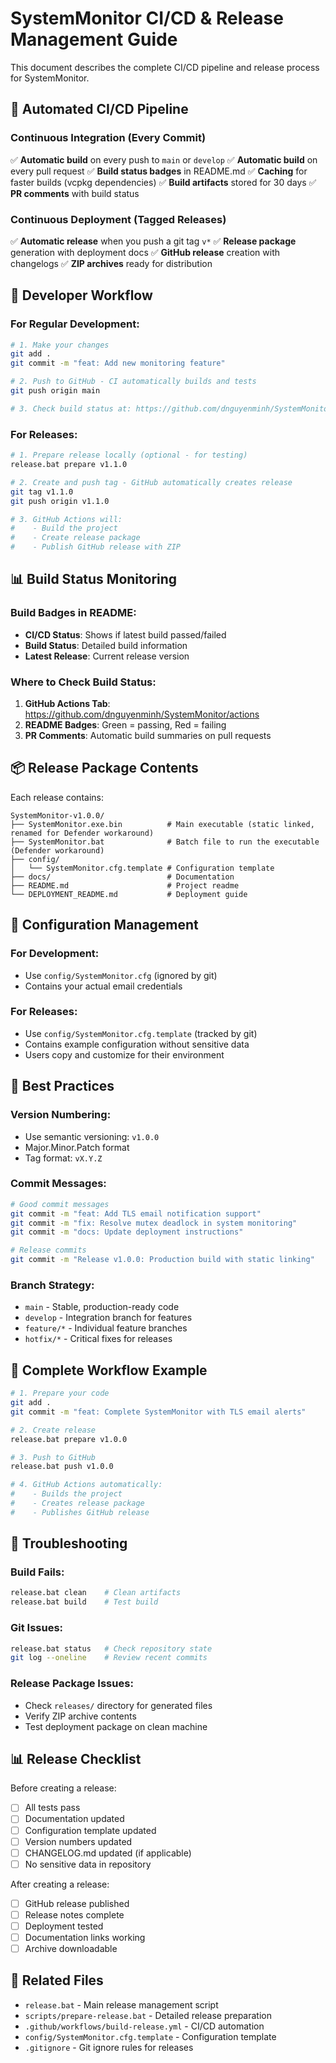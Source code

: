 # SystemMonitor CI/CD & Release Management Guide

This document describes the complete CI/CD pipeline and release process for SystemMonitor.

## 🚀 Automated CI/CD Pipeline

### Continuous Integration (Every Commit)
✅ **Automatic build** on every push to `main` or `develop`
✅ **Automatic build** on every pull request 
✅ **Build status badges** in README.md
✅ **Caching** for faster builds (vcpkg dependencies)
✅ **Build artifacts** stored for 30 days
✅ **PR comments** with build status

### Continuous Deployment (Tagged Releases)
✅ **Automatic release** when you push a git tag `v*`
✅ **Release package** generation with deployment docs
✅ **GitHub release** creation with changelogs
✅ **ZIP archives** ready for distribution

## 🔄 Developer Workflow

### For Regular Development:
```bash
# 1. Make your changes
git add .
git commit -m "feat: Add new monitoring feature"

# 2. Push to GitHub - CI automatically builds and tests
git push origin main

# 3. Check build status at: https://github.com/dnguyenminh/SystemMonitor/actions
```

### For Releases:
```bash
# 1. Prepare release locally (optional - for testing)
release.bat prepare v1.1.0

# 2. Create and push tag - GitHub automatically creates release
git tag v1.1.0
git push origin v1.1.0

# 3. GitHub Actions will:
#    - Build the project
#    - Create release package  
#    - Publish GitHub release with ZIP
```

## 📊 Build Status Monitoring

### Build Badges in README:
- **CI/CD Status**: Shows if latest build passed/failed
- **Build Status**: Detailed build information
- **Latest Release**: Current release version

### Where to Check Build Status:
1. **GitHub Actions Tab**: https://github.com/dnguyenminh/SystemMonitor/actions
2. **README Badges**: Green = passing, Red = failing
3. **PR Comments**: Automatic build summaries on pull requests

## 📦 Release Package Contents

Each release contains:
```
SystemMonitor-v1.0.0/
├── SystemMonitor.exe.bin          # Main executable (static linked, renamed for Defender workaround)
├── SystemMonitor.bat              # Batch file to run the executable (Defender workaround)
├── config/
│   └── SystemMonitor.cfg.template # Configuration template
├── docs/                          # Documentation
├── README.md                      # Project readme
└── DEPLOYMENT_README.md           # Deployment guide
```

## 🔧 Configuration Management

### For Development:
- Use `config/SystemMonitor.cfg` (ignored by git)
- Contains your actual email credentials

### For Releases:
- Use `config/SystemMonitor.cfg.template` (tracked by git)
- Contains example configuration without sensitive data
- Users copy and customize for their environment

## 🌟 Best Practices

### Version Numbering:
- Use semantic versioning: `v1.0.0`
- Major.Minor.Patch format
- Tag format: `vX.Y.Z`

### Commit Messages:
```bash
# Good commit messages
git commit -m "feat: Add TLS email notification support"
git commit -m "fix: Resolve mutex deadlock in system monitoring"
git commit -m "docs: Update deployment instructions"

# Release commits
git commit -m "Release v1.0.0: Production build with static linking"
```

### Branch Strategy:
- `main` - Stable, production-ready code
- `develop` - Integration branch for features
- `feature/*` - Individual feature branches
- `hotfix/*` - Critical fixes for releases

## 🔄 Complete Workflow Example

```bash
# 1. Prepare your code
git add .
git commit -m "feat: Complete SystemMonitor with TLS email alerts"

# 2. Create release
release.bat prepare v1.0.0

# 3. Push to GitHub
release.bat push v1.0.0

# 4. GitHub Actions automatically:
#    - Builds the project
#    - Creates release package
#    - Publishes GitHub release
```

## 🚨 Troubleshooting

### Build Fails:
```bash
release.bat clean    # Clean artifacts
release.bat build    # Test build
```

### Git Issues:
```bash
release.bat status   # Check repository state
git log --oneline    # Review recent commits
```

### Release Package Issues:
- Check `releases/` directory for generated files
- Verify ZIP archive contents
- Test deployment package on clean machine

## 📊 Release Checklist

Before creating a release:
- [ ] All tests pass
- [ ] Documentation updated
- [ ] Configuration template updated
- [ ] Version numbers updated
- [ ] CHANGELOG.md updated (if applicable)
- [ ] No sensitive data in repository

After creating a release:
- [ ] GitHub release published
- [ ] Release notes complete
- [ ] Deployment tested
- [ ] Documentation links working
- [ ] Archive downloadable

## 🔗 Related Files

- `release.bat` - Main release management script
- `scripts/prepare-release.bat` - Detailed release preparation
- `.github/workflows/build-release.yml` - CI/CD automation
- `config/SystemMonitor.cfg.template` - Configuration template
- `.gitignore` - Git ignore rules for releases
